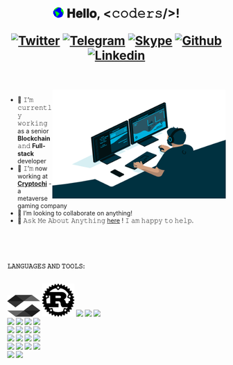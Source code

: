 <h1 align="center">
  <a target="_blank">
    <img src="https://github.com/crazy010323/crazy010323/blob/main/Earth.gif" width="24px" style="max-width:100%;">
  </a>
  𝐇𝐞𝐥𝐥𝐨, &lt;𝚌𝚘𝚍𝚎𝚛𝚜/&gt;!
  
[![Twitter](https://img.shields.io/badge/-Twitter-blue?style=flat&logo=Twitter&logoColor=white)](https://twitter.com/crazy010323)
[![Telegram](https://img.shields.io/badge/-Telegram-000?style=flat&logo=Telegram&logoColor=white)](https://t.me/crazydev0407)
[![Skype](https://img.shields.io/badge/-Skype-grey?style=flat&logo=Skype&logoColor=white)](live:.cid.7117ab74680529ef)
[![Github](https://img.shields.io/badge/-Github-000?style=flat&logo=Github&logoColor=white)](https://github.com/crazy010323)
[![Linkedin](https://img.shields.io/badge/-LinkedIn-blue?style=flat&logo=Linkedin&logoColor=white)](https://www.linkedin.com/in/robert-carden/)

</h1>

<br/>
<br/>
<a target="_blank">
  <img align="right" height="250" width="400" alt="GIF" src="https://github.com/crazy010323/crazy010323/blob/main/coder.gif">
</a>

- 🔭 𝙸’𝚖 𝚌𝚞𝚛𝚛𝚎𝚗𝚝𝚕𝚢 𝚠𝚘𝚛𝚔𝚒𝚗𝚐 as a senior **Blockchain** 𝚊𝚗𝚍 **Full-stack** developer
- 🌱 𝙸’𝚖 now working at [**Cryptochi**](https://www.cryptochi.io/) - a metaverse gaming company
- 🤔 I’m looking to collaborate on anything!
- 💬 𝙰𝚜𝚔 𝙼𝚎 𝙰𝚋𝚘𝚞𝚝 𝙰𝚗𝚢𝚝𝚑𝚒𝚗𝚐 [here](https://t.me/crazydev0407/) ! 𝙸 𝚊𝚖 𝚑𝚊𝚙𝚙𝚢 𝚝𝚘 𝚑𝚎𝚕𝚙.


<br/>
<br/>



#

#



**𝙻𝙰𝙽𝙶𝚄𝙰𝙶𝙴𝚂 𝙰𝙽𝙳 𝚃𝙾𝙾𝙻𝚂:**  
<br/>
<p>
  <code><img width="15%" height="50px" src="https://github.com/crazy010323/crazy010323/blob/main/solidity.svg"></code>
  <code><img width="15%" src="https://github.com/crazy010323/crazy010323/blob/main/rust.svg"></code>
  <code><img width="15%" src="https://www.logosvgpng.com/wp-content/uploads/2018/10/solidity-logo-vector.png"></code>
  <code><img width="15%" src="https://www.vectorlogo.zone/logos/python/python-ar21.svg"></code>
  <code><img width="15%" src="https://www.vectorlogo.zone/logos/java/java-ar21.svg"></code>
  <br />
  <code><img width="15%" src="https://www.vectorlogo.zone/logos/reactjs/reactjs-ar21.svg"></code>
  <code><img width="15%" src="https://www.vectorlogo.zone/logos/getbootstrap/getbootstrap-ar21.svg"></code>
  <code><img width="15%" src="https://www.vectorlogo.zone/logos/tensorflow/tensorflow-ar21.svg"></code>
  <code><img width="15%" src="https://www.vectorlogo.zone/logos/apache_hadoop/apache_hadoop-ar21.svg"></code>
  <br />
  <code><img width="15%" src="https://www.vectorlogo.zone/logos/nodejs/nodejs-ar21.svg"></code>
  <code><img width="15%" src="https://www.vectorlogo.zone/logos/expressjs/expressjs-ar21.svg"></code>
  <code><img width="15%" src="https://www.vectorlogo.zone/logos/djangoproject/djangoproject-ar21.svg"></code>
  <code><img width="15%" src="https://www.vectorlogo.zone/logos/pocoo_flask/pocoo_flask-ar21.svg"></code>
  <br />
  <code><img width="15%" src="https://www.vectorlogo.zone/logos/jestjsio/jestjsio-ar21.svg"></code>
  <code><img width="15%" src="https://www.vectorlogo.zone/logos/mochajs/mochajs-ar21.svg"></code>
  <code><img width="15%" src="https://www.vectorlogo.zone/logos/chaijs/chaijs-ar21.svg"></code>
  <code><img width="15%" src="https://upload.wikimedia.org/wikipedia/commons/0/05/Scikit_learn_logo_small.svg"></code>
  <br />
  <code><img width="15%" src="https://www.vectorlogo.zone/logos/mysql/mysql-ar21.svg"></code>
  <code><img width="15%" src="https://www.vectorlogo.zone/logos/sqlite/sqlite-ar21.svg"></code>
  <code><img width="15%" src="https://www.vectorlogo.zone/logos/mongodb/mongodb-ar21.svg"></code>
  <code><img width="15%" src="https://www.vectorlogo.zone/logos/git-scm/git-scm-ar21.svg"></code>
  <br />
  <code><img width="15%" src="https://www.vectorlogo.zone/logos/npmjs/npmjs-ar21.svg"></code>
  <code><img width="15%" src="https://www.vectorlogo.zone/logos/yarnpkg/yarnpkg-ar21.svg"></code>
</p>
